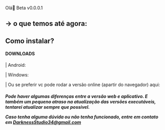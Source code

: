 
<p>Olá🤘 Beta v0.0.0.1</p>

<h2>-> o que temos até agora:</h2>


<h2>Como instalar?</h2>
 <h4>DOWNLOADS</h4>
 <p>| Android:   </p>
 <p>| Windows:  </p>
      
 <p>| Ou se preferir vc pode rodar a versão online (apartir do navegador) aqui:
    <p></p>
  <h5>  Pode haver algumas diferenças entre a versão web e aplicativo. E também um pequeno atraso na atualização das versões executáveis, tentarei atualizar sempre que possivel.
 
Caso tenha alguma dúvida ou não tenha funcionado, entre em contato em DarknessStudio34@gmail.com</h5>
